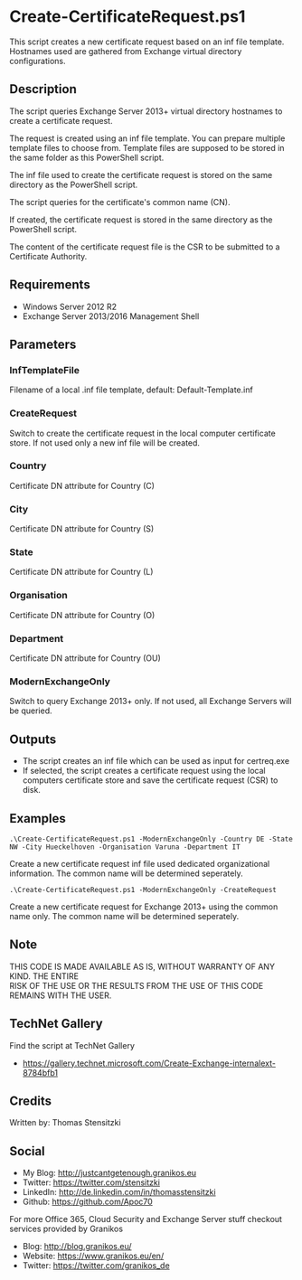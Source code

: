 # Create-CertificateRequest.ps1
This script creates a new certificate request based on an inf file template. Hostnames used are gathered from Exchange virtual directory configurations.

## Description
The script queries Exchange Server 2013+ virtual directory hostnames to create a certificate request.
    
The request is created using an inf file template. You can prepare multiple template files to choose from. 
Template files are supposed to be stored in the same folder as this PowerShell script.

The inf file used to create the certificate request is stored on the same directory as the PowerShell script.

The script queries for the certificate's common name (CN).

If created, the certificate request is stored in the same directory as the PowerShell script.

The content of the certificate request file is the CSR to be submitted to a Certificate Authority.
## Requirements
* Windows Server 2012 R2  
* Exchange Server 2013/2016 Management Shell

## Parameters
### InfTemplateFile
Filename of a local .inf file template, default: Default-Template.inf

### CreateRequest
Switch to create the certificate request in the local computer certificate store. If not used only a new inf file will be created. 

### Country
Certificate DN attribute for Country (C)

### City
Certificate DN attribute for Country (S)

### State
Certificate DN attribute for Country (L)

### Organisation
Certificate DN attribute for Country (O)

### Department
Certificate DN attribute for Country (OU)

### ModernExchangeOnly
Switch to query Exchange 2013+ only. If not used, all Exchange Servers will be queried.

## Outputs
* The script creates an inf file which can be used as input for certreq.exe
* If selected, the script creates a certificate request using the local computers certificate store and save the certificate request (CSR) to disk.

## Examples
```
.\Create-CertificateRequest.ps1 -ModernExchangeOnly -Country DE -State NW -City Hueckelhoven -Organisation Varuna -Department IT
```
Create a new certificate request inf file used dedicated organizational information. The common name will be determined seperately.

```
.\Create-CertificateRequest.ps1 -ModernExchangeOnly -CreateRequest
```
Create a new certificate request for Exchange 2013+ using the common name only. The common name will be determined seperately.

## Note
THIS CODE IS MADE AVAILABLE AS IS, WITHOUT WARRANTY OF ANY KIND. THE ENTIRE  
RISK OF THE USE OR THE RESULTS FROM THE USE OF THIS CODE REMAINS WITH THE USER.

## TechNet Gallery
Find the script at TechNet Gallery
* https://gallery.technet.microsoft.com/Create-Exchange-internalext-8784bfb1

## Credits
Written by: Thomas Stensitzki

## Social

* My Blog: http://justcantgetenough.granikos.eu
* Twitter: https://twitter.com/stensitzki
* LinkedIn:	http://de.linkedin.com/in/thomasstensitzki
* Github: https://github.com/Apoc70

For more Office 365, Cloud Security and Exchange Server stuff checkout services provided by Granikos

* Blog: http://blog.granikos.eu/
* Website: https://www.granikos.eu/en/
* Twitter: https://twitter.com/granikos_de